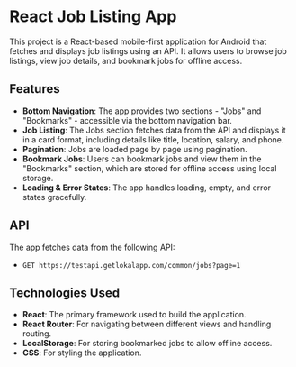 # React Job Listing App

This project is a React-based mobile-first application for Android that fetches and displays job listings using an API. It allows users to browse job listings, view job details, and bookmark jobs for offline access.

## Features

- **Bottom Navigation**: The app provides two sections - "Jobs" and "Bookmarks" - accessible via the bottom navigation bar.
- **Job Listing**: The Jobs section fetches data from the API and displays it in a card format, including details like title, location, salary, and phone.
- **Pagination**: Jobs are loaded page by page using pagination.
- **Bookmark Jobs**: Users can bookmark jobs and view them in the "Bookmarks" section, which are stored for offline access using local storage.
- **Loading & Error States**: The app handles loading, empty, and error states gracefully.
  
## API

The app fetches data from the following API:

- `GET https://testapi.getlokalapp.com/common/jobs?page=1`

## Technologies Used

- **React**: The primary framework used to build the application.
- **React Router**: For navigating between different views and handling routing.
- **LocalStorage**: For storing bookmarked jobs to allow offline access.
- **CSS**: For styling the application.


